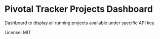# Pivotal Tracker Projects Dashboard

Dashboard to display all running projects available under specific API key.

License: MIT
